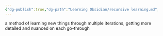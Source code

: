 ```yaml
---
{"dg-publish":true,"dg-path":"Learning Obsidian/recursive learning.md","permalink":"/learning-obsidian/recursive-learning/","noteIcon":"","created":"","updated":""}
---
```


a method of learning new things through multiple iterations, getting more detailed and nuanced on each go-through